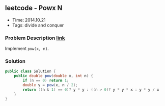 ## leetcode - Powx N
- Time: 2014.10.21
- Tags: divide and conquer

### Problem Description [link][1]
Implement `pow(x, n)`.


### Solution
```java
public class Solution {
    public double pow(double x, int n) {
        if (n == 0) return 1;
        double y = pow(x, n / 2);
        return ((n & 1) == 0)? y * y : ((n > 0)? y * y * x : y * y / x);
    }
}
```

[1]: https://oj.leetcode.com/problems/powx-n/ "powx-n"

